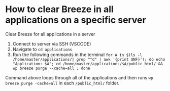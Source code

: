 # How to clear Breeze in all applications on a specific server
Clear Breeze for all applications in a server

1. Connect to server via SSH (VSCODE)
2. Navigate to `cd applications`
3. Run the following commands in the terminal `for A in $(ls -l /home/master/applications/| grep "^d" | awk '{print $NF}'); do echo "Application: $A"; cd /home/master/applications/$A/public_html/ && wp breeze purge --cache=all ; done`

Command above loops through all of the applications and then runs `wp breeze purge -cache=all` in each `/public_html/` folder.
